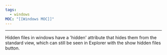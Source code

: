 ```yaml
---
tags:
  - windows
MOC: "[[Windows MOC]]"
---
```

-- --

Hidden files in windows have a 'hidden' attribute that hides them from the standard view, which can still be seen in Explorer with the show hidden files button.